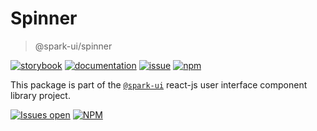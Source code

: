 # Spinner
> @spark-ui/spinner

[![storybook](https://img.shields.io/badge/storybook-black?logo=storybook)](https://sparkui.vercel.app/?path=/docs/components-spinner--docs)
[![documentation](https://img.shields.io/badge/documentation-black?logo=googledocs)](https://sparkui-adv.vercel.app/docs/components/spinner)
[![issue](https://img.shields.io/badge/report%20a%20bug-black?logo=openbugbounty&logoColor=red)](https://github.com/adevinta/spark/issues/new?&projects=4&template=bug-report.yml&assignees=&labels=component,spinner)
[![npm](https://img.shields.io/npm/dt/%40spark-ui/spinner?logo=npm&labelColor=black)](https://www.npmjs.com/package/@spark-ui/spinner)


This package is part of the [`@spark-ui`](https://github.com/adevinta/spark) react-js user interface component library project.

[![Issues open](https://img.shields.io/github/issues-search/adevinta/spark?query=is%3Aopen%20label%3Acomponent%20label%3Aspinner&logo=openbugbounty&logoColor=red&label=issues%20open&color=red)](https://github.com/adevinta/spark/issues?q=is%3Aopen+label%3Acomponent+label%3Aspinner)
[![NPM](https://img.shields.io/npm/l/%40spark-ui%2Fspinner)](https://github.com/adevinta/spark/blob/main/packages/components/spinner/LICENSE.md)

